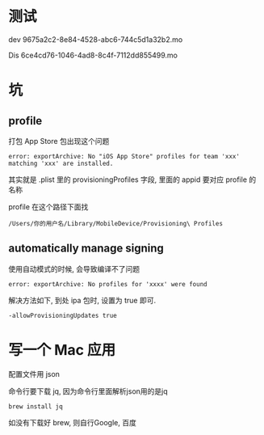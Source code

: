 # 测试

dev
9675a2c2-8e84-4528-abc6-744c5d1a32b2.mo

Dis
6ce4cd76-1046-4ad8-8c4f-7112dd855499.mo




# 坑

## profile

打包 App Store 包出现这个问题

```
error: exportArchive: No "iOS App Store" profiles for team 'xxx' matching 'xxx' are installed.
```

其实就是 .plist 里的 provisioningProfiles 字段, 里面的 appid 要对应 profile 的名称

profile 在这个路径下面找

```
/Users/你的用户名/Library/MobileDevice/Provisioning\ Profiles 
```


## automatically manage signing

使用自动模式的时候, 会导致编译不了问题

```
error: exportArchive: No profiles for 'xxxx' were found
```

解决方法如下, 到处 ipa 包时, 设置为 true 即可.

```
-allowProvisioningUpdates true
```





# 写一个 Mac 应用

配置文件用 json  

命令行要下载 jq, 因为命令行里面解析json用的是jq

```
brew install jq
```

如没有下载好 brew, 则自行Google, 百度




















